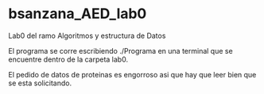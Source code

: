 # bsanzana_AED_lab0
Lab0 del ramo Algoritmos y estructura de Datos

El programa se corre escribiendo ./Programa en una terminal que se encuentre dentro de la carpeta lab0.

El pedido de datos de proteinas es engorroso asi que hay que leer bien que se esta solicitando.

